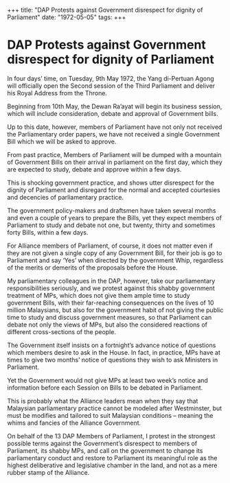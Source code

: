 +++ 
title: "DAP Protests against Government disrespect for dignity of Parliament"
date: "1972-05-05"
tags:
+++

# DAP Protests against Government disrespect for dignity of Parliament

In four days’ time, on Tuesday, 9th May 1972, the Yang di-Pertuan Agong will officially open the Second session of the Third Parliament and deliver his Royal Address from the Throne.

Beginning from 10th May, the Dewan Ra’ayat will begin its business session, which will include consideration, debate and approval of Government bills.</u>

Up to this date, however, members of Parliament have not only not received the Parliamentary order papers, we have not received a single Government Bill which we will be asked to approve.

From past practice, Members of Parliament will be dumped with a mountain of Government Bills on their arrival in parliament on the first day, which they are expected to study, debate and approve within a few days.

This is shocking government practice, and shows utter disrespect for the dignity of Parliament and disregard for the normal and accepted courtesies and decencies of parliamentary practice.

The government policy-makers and draftsmen have taken several months and even a couple of years to prepare the Bills, yet they expect members of Parliament to study and debate not one, but twenty, thirty and sometimes forty Bills, within a few days.

For Alliance members of Parliament, of course, it does not matter even if they are not given a single copy of any Government Bill, for their job is go to Parliament and say ‘Yes’ when directed by the government Whip, regardless of the merits or demerits of the proposals before the House.

My parliamentary colleagues in the DAP, however, take our parliamentary responsibilities seriously, and we protest against this shabby government treatment of MPs, which does not give them ample time to study government Bills, with their far-reaching consequences on the lives of 10 million Malaysians, but also for the government habit of not giving the public time to study and discuss government measures, so that Parliament can debate not only the views of MPs, but also the considered reactions of different cross-sections of the people.

The Government itself insists on a fortnight’s advance notice of questions which members desire to ask in the House. In fact, in practice, MPs have at times to give two months’ notice of questions they wish to ask Ministers in Parliament.

Yet the Government would not give MPs at least two week’s notice and information before each Session on Bills to be debated in Parliament.

This is probably what the Alliance leaders mean when they say that Malaysian parliamentary practice cannot be modeled after Westminster, but must be modifies and tailored to suit Malaysian conditions – meaning the whims and fancies of the Alliance Government.

On behalf of the 13 DAP Members of Parliament, I protest in the strongest possible terms against the Government’s disrespect to members of Parliament, its shabby MPs, and call on the government to change its parliamentary conduct and restore to Parliament its meaningful role as the highest deliberative and legislative chamber in the land, and not as a mere rubber stamp of the Alliance.
 
